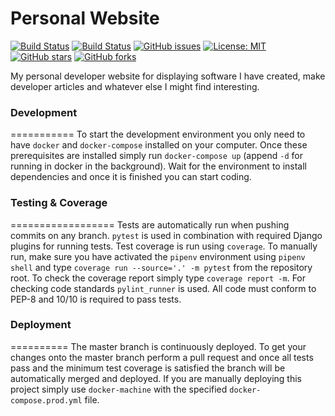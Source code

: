 # Personal Website

[![Build Status](https://img.shields.io/travis/ggjersund/personal-website/master?style=flat-square)](https://travis-ci.org/ggjersund/personal-website)
[![Build Status](https://img.shields.io/coveralls/ggjersund/personal-website/master?style=flat-square&service=github)](https://travis-ci.org/ggjersund/personal-website)
[![GitHub issues](https://img.shields.io/github/issues/ggjersund/personal-website?style=flat-square)](https://github.com/ggjersund/personal-website/issues)
[![License: MIT](https://img.shields.io/badge/License-MIT-yellow.svg?style=flat-square)](https://opensource.org/licenses/MIT)
[![GitHub stars](https://img.shields.io/github/stars/ggjersund/personal-website?style=flat-square)](https://github.com/ggjersund/personal-website/stargazers)
[![GitHub forks](https://img.shields.io/github/forks/ggjersund/personal-website?style=flat-square)](https://github.com/ggjersund/personal-website/network)

My personal developer website for displaying software I have created, make developer articles and whatever else I might find interesting.


### Development
===========
To start the development environment you only need to have `docker` and `docker-compose` installed on your computer. Once these prerequisites are installed simply run `docker-compose up` (append `-d` for running in docker in the background). Wait for the environment to install dependencies and once it is finished you can start coding.


### Testing & Coverage
==================
Tests are automatically run when pushing commits on any branch. `pytest` is used in combination with required Django plugins for running tests. Test coverage is run using `coverage`. To manually run, make sure you have activated the `pipenv` environment using `pipenv shell` and type `coverage run --source='.' -m pytest` from the repository root. To check the coverage report simply type `coverage report -m`. For checking code standards `pylint_runner` is used. All code must conform to PEP-8 and 10/10 is required to pass tests.


### Deployment
==========
The master branch is continuously deployed. To get your changes onto the master branch perform a pull request and once all tests pass and the minimum test coverage is satisfied the branch will be automatically merged and deployed. If you are manually deploying this project simply use `docker-machine` with the specified `docker-compose.prod.yml` file.
